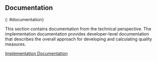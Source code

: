 ## Documentation
{: #documentation}

This section contains documentation from the technical perspective. The implementation documentation provides 
developer-level documentation that describes the overall approach for developing and calculating quality measures.

[Implementation Documentation](implementation-documentation.html)